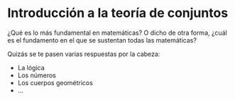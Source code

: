 # Introducción a la teoría de conjuntos

¿Qué es lo más fundamental en matemáticas? O dicho de otra forma, ¿cuál es el fundamento en el que se sustentan todas las matemáticas?

Quizás se te pasen varias respuestas por la cabeza:
- La lógica
- Los números
- Los cuerpos geométricos
- ...
